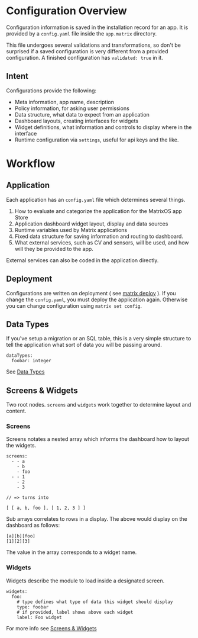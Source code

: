 # Configuration Overview

Configuration information is saved in the installation record for an app. It is provided by a `config.yaml` file inside the `app.matrix` directory.

This file undergoes several validations and transformations, so don't be surprised if a saved configuration is very different from a provided configuration. A finished configuration has `validated: true` in it.

## Intent
Configurations provide the following:

* Meta information, app name, description
* Policy information, for asking user permissions
* Data structure, what data to expect from an application
* Dashboard layouts, creating interfaces for widgets
* Widget definitions, what information and controls to display where in the interface
* Runtime configuration via `settings`, useful for api keys and the like.

# Workflow

## Application
Each application has an `config.yaml` file which determines several things.

1. How to evaluate and categorize the application for the MatrixOS app Store
1. Application dashboard widget layout, display and data sources
1. Runtime variables used by Matrix applications
1. Fixed data structure for saving information and routing to dashboard.
1. What external services, such as CV and sensors, will be used, and how will they be provided to the app.

External services can also be coded in the application directly.

## Deployment
Configurations are written on deployment ( see [matrix deploy](../CLI/apps.md) ). If you change the `config.yaml`, you must deploy the application again. Otherwise you can change configuration using `matrix set config`.

## Data Types
If you've setup a migration or an SQL table, this is a very simple structure to tell the application what sort of data you will be passing around.

```
dataTypes:
  foobar: integer
```

See [Data Types](datatypes.md)

## Screens & Widgets
Two root nodes. `screens` and `widgets` work together to determine layout and content.

### Screens
Screens notates a nested array which informs the dashboard how to layout the widgets.
```
screens:
  - - a
    - b
    - foo
  - - 1
    - 2
    - 3

// => turns into

[ [ a, b, foo ], [ 1, 2, 3 ] ]
```
Sub arrays correlates to rows in a display.
The above would display on the dashboard as follows:
```
[a][b][foo]
[1][2][3]
```
The value in the array corresponds to a widget name.

### Widgets
Widgets describe the module to load inside a designated screen.
```
widgets:
  foo:
    # type defines what type of data this widget should display
    type: foobar
    # if provided, label shows above each widget
    label: Foo widget
```

For more info see [Screens & Widgets](screens.md)

